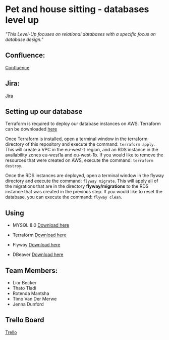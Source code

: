 # Pet and house sitting - databases level up
 *_"This Level-Up focuses on relational databases with a specific focus on database design."_*

 ## Confluence:
 [Confluence](https://bbd-dane.atlassian.net/wiki/spaces/~7120202a6a27770cfb4b758960e5fdd798c2cc/pages/1048622/House+and+Pet+Sitting+Database+Level+Up)

 ## Jira:
 [Jira](https://bbdcloud.atlassian.net/jira/software/projects/HPSDLU/boards/27?atlOrigin=eyJpIjoiODVkN2Q4MDg2NDliNDBjOGIyMjRlNGNiMDg5OGJmNzciLCJwIjoiaiJ9)

 ## Setting up our database
 Terraform is required to deploy our database instances on AWS. Terraform can be downloaded [here](https://developer.hashicorp.com/terraform/install?product_intent=terraform)

 Once Terraform is installed, open a terminal window in the terraform directory of this repository and execute the command: `terraform apply`. This will create a VPC in the eu-west-1 region, and an RDS instance in the availability zones eu-west1a and eu-west-1b. If you would like to remove the resources that were created on AWS, execute the command: `terraform destroy`.

 Once the RDS instances are deployed, open a terminal window in the flyway directory and execute the command: `flyway migrate`.
 This will apply all of the migrations that are in the directory **flyway/migrations** to the RDS instance that was created in the previous step. If you would like to reset the database, you can execute the command: `flyway clean`. 

 ## Using

  - MYSQL 8.0
  [Download here](https://learn.microsoft.com/en-us/sql/ssms/download-sql-server-management-studio-ssms?view=sql-server-ver16)

  - Terraform
  [Download here](https://developer.hashicorp.com/terraform/install?product_intent=terraform)

  - Flyway
  [Download here](https://flywaydb.org/)

  - DBeaver
  [Download here](https://dbeaver.io/download/)

## Team Members:
 - Lior Becker
 - Thato Tladi
 - Rotenda Mantsha
 - Timo Van Der Merwe
 - Jenna Dunford

 ## Trello Board
[Trello](https://trello.com/b/83zfvsd2/house-and-pet-sitting-level-up)
